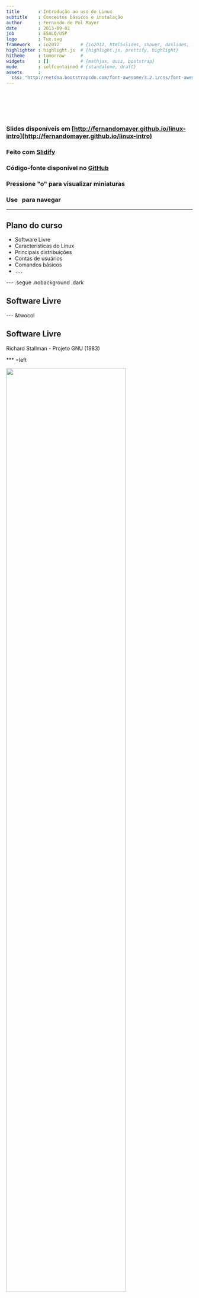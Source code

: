 ```yaml
---
title       : Introdução ao uso do Linux
subtitle    : Conceitos básicos e instalação
author      : Fernando de Pol Mayer
date        : 2013-09-02
job         : ESALQ/USP
logo        : Tux.svg
framework   : io2012        # {io2012, html5slides, shower, dzslides, ...}
highlighter : highlight.js  # {highlight.js, prettify, highlight}
hitheme     : tomorrow      # 
widgets     : []            # {mathjax, quiz, bootstrap}
mode        : selfcontained # {standalone, draft}
assets      :
  css: "http://netdna.bootstrapcdn.com/font-awesome/3.2.1/css/font-awesome.css"
---
```


<br><br><br><br>
### Slides disponíveis em [http://fernandomayer.github.io/linux-intro](http://fernandomayer.github.io/linux-intro)

### Feito com [Slidify](http://slidify.org)

### Código-fonte disponível no [GitHub](https://github.com/fernandomayer/linux-intro/tree/gh-pages)

### Pressione "o" para visualizar miniaturas

### Use <i class="icon-arrow-left"> &nbsp; </i><i class="icon-arrow-right"></i> para navegar

---

## Plano do curso

* Software Livre
* Características do Linux
* Principais distribuições
* Contas de usuários
* Comandos básicos
* `...`

--- .segue .nobackground .dark

## Software Livre

--- &twocol

## Software Livre

Richard Stallman - Projeto GNU (1983)

*** =left

<div class="centered">
<img src="assets/img/RMS.jpeg" width=80%/>
</div>

*** =right

<div class="centered">
<img src="assets/img/GNU.png" width=80%/>
</div>

--- &twocol

## Software Livre

Linus Torvalds - Linux (1991)

*** =left

<div class="centered">
<img src="assets/img/LT.jpeg" width=60%/>
</div>

*** =right

<div class="centered">
<img src="assets/img/Tux.svg" width=60%/>
</div>

--- &twocol

<br><br><br>
<center>
## GNU + Linux = GNU/Linux
</center>
<br><br>
*** =left

<div class="centered">
<img src="assets/img/GNU.png" width=60%/>
</div>

*** =right

<div class="centered">
<img src="assets/img/Tux.svg" width=60%/>
</div>

---

## Software Livre

### O que é software livre?

- Software que pode ser utilizado, estudado e modificado sem
    restrições

- Pode ser copiado e redistribuido (modificado ou não)

- A redistribuição tem uma única restrição: assegurar que os
    receptores tenham a mesma liberdade

- Para isso é necessário que os desenvolvedores (ou modificadores)
    disponibilizem o **código fonte**!

--- .segue bg:red

<br><br><br>
## Atenção!
<br>
## Não confundir software **livre** com software **grátis**
<br>
## Livre como em “liberdade de expressão”, não grátis como “cerveja grátis”

---

## Software Livre

### Um software só é considerado livre quando é possível ter as 4 liberdades

0. Liberdade para usar o programa para qualquer propósito

1. Liberdade para estudar com o programa funciona, e modificá-lo para
    sua necessidade

2. Liberdade para redistribuir cópias (e ajudar o seu vizinho)

3. Liberdade para aprimorar o programa, e redistribuí-lo para que todos
    se beneficiem

---

## Software Livre

### Licenças livres

- GNU General Public License (GPL)

- BSD License

- Mozilla Public License

- MIT License

- Apache License

---

## Software Livre

### Exemplos de software livre que você já usa

- R!

- OpenOffice

- Firefox, Thunderbird

- Chromium (baseado no Google Chrome)

- LaTeX

---

## Software Livre

### Repositórios de software livre

- GitHub [http://github.com]()

- SourceForge [http://sourceforge.net]()

- Google Code [http://code.google.com]()

---

## Software Livre

### Quem usa software livre?

- Academia

- Indústria

- Governo

    - [http://www.softwarelivre.gov.br]()

    - [http://www.softwarepublico.gov.br]()

    - [https://www.serpro.gov.br]()

--- .segue bg:green
<br>
## Você!
<br>
## A internet e a WWW surgiram do mesmo movimento e princípios do software livre
<br>
## Hoje em dia a grande maioria dos sites usa o servidor Apache e banco de dados POSTGRES para funcionar

---

## Software Livre

### Vantagens do software livre

- Projetos colaborativos: pessoas com experiências e visões diferentes
    contribuem para o benefício comum

- Segurança: *Given enough eyeballs, all bugs are shallow*

- Qualidade: o que é melhor, 12 ou 1M desenvolvedores?

- Sem “caixa preta”: transparência

- Flexibilidade: você decide o que usar e quando usar

- E **também** é de graça!

---

## Software Livre

### Porque devo me importar?

- Por todas as vantagens acima

- Como cientistas

    - Devemos ser transparentes em nossas pesquisas

    - Temos que reportar aquilo que estamos fazendo

    - Temos que provar os resultados que obtemos

    - Nossa pesquisa tem que ser **reproduzível**
